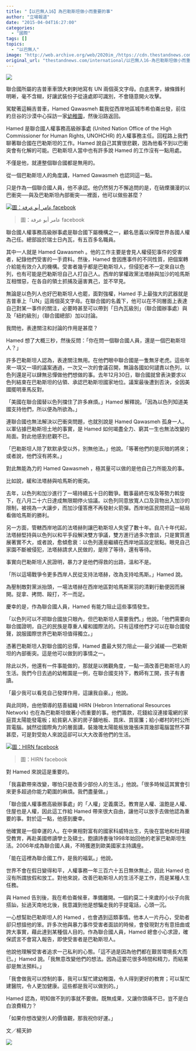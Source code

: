 ```yaml
---
title: "【以巴無人16】為巴勒斯坦做小而重要的事"
author: "立場報道"
date: "2015-04-04T16:27:00"
categories:
  - "國際"
tags: []
topics:
  - "以巴無人"
image: "http://web.archive.org/web/2020im_/https://cdn.thestandnews.com/media/photos/cache/1002_LiDrn_1200x0.JPG"
original_url: "thestandnews.com/international/以巴無人16-為巴勒斯坦做小而重要的事"
---
```

![](http://web.archive.org/web/2020im_/https://cdn.thestandnews.com/media/photos/cache/1002_LiDrn_1200x0.JPG)

聯合國所屬的吉普車車頭大剌剌地寫有 UN 兩個英文字母。白底黑字，線條鋒利明晰，毫不含糊，好讓武裝份子從遠處即可識別，不會隨意開火攻擊。

駕駛著這輛吉普車，Hamed Qawasmeh 載我從西岸地區城市希伯崙出發，前往約旦谷的沙漠中心採訪一家[幼稚園](../../international/%E4%BB%A5%E5%B7%B4%E7%84%A1%E4%BA%BA14-%E4%B8%80%E5%80%8B%E5%9C%A8%E6%B2%99%E6%BC%A0%E8%AE%80%E6%9B%B8%E7%9A%84%E6%95%85%E4%BA%8B/)，然後沿路返回。

Hamed 是聯合國人權事務高級辦事處 (United Nation Office of the High Commissioner for Human Rights, UNOHCHR) 的人權事務主任。回程路上我們聊著聯合國在巴勒斯坦的工作。Hamed 說自己其實很悲觀，因為他看不到以巴衝突會有化解的可能。巴勒斯坦人當中也有許多說 Hamed 的工作沒有一點用處。

不僅是他，就連整個聯合國都是無用的。

從一個巴勒斯坦人的角度講，Hamed Qawasmeh 也認同這一點。

只是作為一個聯合國人員，他不承認。他仍然努力不懈追問的是，在硝煙瀰漫的以巴衝突──與及巴勒斯坦內部衝突──裡面，他可以做些甚麼？

[![圖：عامر أبو عرفة facebook](http://web.archive.org/web/2020im_/https://cdn.thestandnews.com/media/photos/cache/10307237_10203165357966769_7637348225671836240_n_KR4sb_1200x0.jpg)](http://web.archive.org/web/20210628171851/https://cdn.thestandnews.com/media/photos/cache/10307237_10203165357966769_7637348225671836240_n_KR4sb_1200x0.jpg)

> 圖：عامر أبو عرفة facebook

聯合國人權事務高級辦事處是聯合國下屬機構之一，顧名思義以保障世界各國人權為己任。總部設於瑞士日內瓦，有五百多名職員。

其中一人就是 Hamed Qawasmeh 。他的工作主要是會見人權侵犯事件的受害者，紀錄他們受害的一手資料。然後，Hamed 會因應事件的不同性質，把個案轉介給能有效介入的機構。受害者幾乎都是巴勒斯坦人，但侵犯者不一定來自以色列，也有可能是巴勒斯坦自己人打自己人。西岸的掌權政黨法塔赫與加沙的哈馬斯互相憎惡，在各自的領土抓捕及逼害異己，並不罕見。

無論是以色列人也好巴勒斯坦人也罷，面對強權，Hamed 手上最強大的武器就是吉普車上「UN」這兩個英文字母。在聯合國的名義下，他可以在不同層面上表達自己對某一事件的關注，必要時甚至可以帶到「日內瓦級別」（聯合國辦事處）與及「紐約級別」（聯合國總部）加以討論。

我問他，表達關注和討論的作用是甚麼？

Hamed 想了大概三秒，然後反問：「你在問一個聯合國人員，還是一個巴勒斯坦人？」

許多巴勒斯坦人認為，表達關注無用。在他們眼中聯合國是一隻無牙老虎。這些年來一項又一項的議案通過，一次又一次的會議召開，無論各國如何譴責以色列，以色列還是可以肆無忌憚做他們想做的事。去年12月30日，聯合國就曾表決要求以色列結束在巴勒斯坦的佔領、承認巴勒斯坦國家地位。議案最後遭到否決，全因美國擺明車馬反對。

「美國在聯合國替以色列擋住了許多麻煩。」Hamed 解釋說。「因為以色列知道美國支持他們，所以便為所欲為。」

連聯合國也無法解決以巴衝突問題，也就別說是 Hamed Qawasmeh 孤身一人。以軍佔據巴勒斯坦土地的事實，是 Hamed 如何竭盡全力、窮其一生也無法改變的局面。對此他感到悲觀不已。

「巴勒斯坦人除了默默承受以外，別無他法。」他說。「等著他們的是灰暗的將來；或者說，他們沒有將來。」

對此無能為力的 Hamed Qawasmeh ，極其量可以做的是他自己力所能及的事。

比如說，緩和法塔赫與哈馬斯的衝突。

去年，以色列和加沙進行了一場持續五十日的戰爭。戰事最終在埃及等勢力斡旋下，在八月二十六日達成無限期停火協議。以色列同意放寬人口及貨物出入加沙的限制，被視為一大讓步，而加沙僅答應不再發射火箭彈。西岸地區民間把這一結局看做哈馬斯的勝利。

另一方面，管轄西岸地區的法塔赫則讓巴勒斯坦人失望了數十年。自八十年代起，法塔赫堅持與以色列以和平手段解決雙方爭議，雙方進行過多次會談，只是實質進展著實不大，或者說，愈傾愈衰：以色列還是繼續在西岸地區設定居點。眼見自己家園不斷被侵犯，法塔赫請求人民做的，是除了等待，還有等待。

事實向巴勒斯坦人民證明，暴力才是他們得救的出路，溫和不是。

「所以這場戰爭令更多西岸人民從支持法塔赫，改為支持哈馬斯。」Hamed 說。

為壓制敵對黨派抬頭，一場法塔赫在西岸地區對哈馬斯黨羽的清剿行動便因而展開。捉拿、拷問、毆打，不一而足。

慶幸的是，作為聯合國人員，Hamed 有能力阻止這些事情發生。

「以色列可以不把聯合國放只眼內，但巴勒斯坦人需要我們。」他說。「他們需要向聯合國證明，自己的民族是尊重人權和國際法的。只有這樣他們才可以在聯合國發聲，說服國際世界巴勒斯坦值得獨立。」

憑著巴勒斯坦人對聯合國的忌憚，Hamed 盡最大努力阻止──最少減緩──巴勒斯坦的內部衝突。這是他可以做到的事情之一。

除此以外，他還有一件事能做的，那就是以微觀角度，一點一滴改善巴勒斯坦人的生活。我們今日去過的幼稚園是一例，在聯合國支持下，教師有工開，孩子有書讀。

「最少我可以看見自己發揮作用，這讓我自豪。」他說。

與此同時，由他領導的慈善組織 HIRN (Hebron International Resources Network) 也在為巴勒斯坦做著小而重要的事。他們籌款，花錢給沒連接電網的家庭買太陽能發電板；給貧窮人家的房子舖地板、買床、買窗簾；給小鄉村的村公所買電腦。誠然從國際角力的層面講，裝幾塊太陽能板放幾張床買幾部電腦當然不算甚麼，可是對受助人來說這卻可以大大改善他們的生活。

[![圖：HIRN facebook](http://web.archive.org/web/2020im_/https://cdn.thestandnews.com/media/photos/cache/10649105_843016135737906_1505330666121997463_o_GdVjQ_1200x0.jpg)](http://web.archive.org/web/20210628171851/https://cdn.thestandnews.com/media/photos/cache/10649105_843016135737906_1505330666121997463_o_GdVjQ_1200x0.jpg)

> 圖：HIRN facebook

對 Hamed 來說這是重要的。

「我喜歡帶來改變，哪怕只是改善少部份人的生活。」他說。「很多時候這其實會引來更多超過你能力範圍的麻煩。我們盡量做。」

「聯合國人權事務高級辦事處」的「人權」定義廣泛。教育是人權、溫飽是人權、住屋也是人權，因此這工作給 Hamed 帶來很大自由，讓他可以放手去做他認為重要的事。對於這一點，他感到慶幸。

他確實是一個幸運的人。在中東相對富有的國家科威特出生，先後在當地和杜拜接受教育，再赴美國修讀學士及碩士。飽讀詩書後1998年始回他的老家巴勒斯坦生活。2006年成為聯合國人員，不時獲邀到歐美國家主持講座。

「能在這裡為聯合國工作，是我的福氣。」他說。

世界不會在假日變得和平，人權事務一年三百六十五日無休無止，因此 Hamed 也沒有所謂放假和放工。對他來說，改善巴勒斯坦人的生活不是工作，而是某種人生任務。

與 Hamed 告別後，我在希伯崙候車，準備離開。一個約莫二十來歲的小伙子向我搭訕，扯過天南地北後，我意識到他是想騙走我的手提電話，心頭一沉。

一心想幫助巴勒斯坦人的 Hamed ，也會遇到這類事情。他本人一片丹心，受助者卻只想搵他的笨。許多次他與暴力事件受害者面談的時候，會發現對方有意扭曲或誇大事實，藉此達到某種個人目的。作為聯合國人員，Hamed 總會小心求證，確保謊言不會寫入報告，即使受害者是巴勒斯坦人。

他說他理解受害者追求一己私利的心態。「這不過是因為他們都在艱苦環境長大而已。」Hamed 說。「我無意改變他們的想法。因為這要花很多時間和精力，而結果卻是無法預料。」

「我會做我可以控制的事，我可以幫忙建幼稚園，令人得到更好的教育；可以幫忙建醫院，令人更加健康。這些都是我可以做到的。」

Hamed 認為，明知做不到的事就不要做。既無成果，又讓你頭痛不已，豈不是白白浪費精力？

「如果你想改變別人的價值觀，那我祝你好運。」

文／楊天帥

[![](http://web.archive.org/web/2020im_/https://cdn.thestandnews.com/media/photos/cache/1003_FygBJ_1200x0.JPG)](http://web.archive.org/web/20210628171851/https://cdn.thestandnews.com/media/photos/cache/1003_FygBJ_1200x0.JPG)